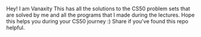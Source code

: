 Hey! I am Vanaxity 
This has all the solutions to the CS50 problem sets that are solved by me and all the programs that I made during the lectures.
Hope this helps you during your CS50 journey
:) Share if you've found this repo helpful.
